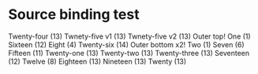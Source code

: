 # Source binding test

Twenty-four (13)
Twnety-five v1 (13)
Twnety-five v2 (13)
Outer top!
One (1)
Sixteen (12)
Eight (4)
Twenty-six (14)
Outer bottom x2!
Two (1)
Seven (6)
Fifteen (11)
Twenty-one (13)
Twenty-two (13)
Twenty-three (13)
Seventeen (12)
Twelve (8)
Eighteen (13)
Nineteen (13)
Twenty (13)
